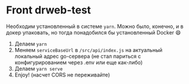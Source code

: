 # Front drweb-test

Необходим установленный в системе `yarn`. Можно было, конечно, и в докер упаковать, но тогда понадобился бы установленный Docker 😄

1. Делаем `yarn`
2. Меняем `serviceBaseUrl` в `/src/api/index.js` на актуальный локальный адрес go-сервера (не стал париться с конфигурированием через .env или еще как-либо)
3. Делаем `yarn serve`
4. Enjoy! (насчет CORS не переживайте)
